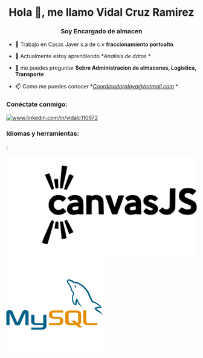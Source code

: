 <h1 align="center">Hola 👋, me llamo Vidal Cruz Ramirez</h1>
<h3 align="center">Soy Encargado de almacen</h3>

- 🔭 Trabajo en Casas Javer s.a de c.v **fraccionamiento portoalto**

- 🌱 Actualmente estoy aprendiendo **Analisis de datos* *

- 💬 me puedes preguntar **Sobre Administracion de almacenes, Logistica, Transporte**

- 📫 Como me puedes conocer **Coordinadorplaya@hotmail.com* *

<h3 align="left">Conéctate conmigo:</h3>
<p align="left">
<a href="https://linkedin.com/in/www.linkedin.com/in/vidalc110972" target="en blanco"><img align="centro" src="https://raw.githubusercontent.com/rahuldkjain/github-profile-readme-generator/master/src/images/icons/Social/linked-in-alt.svg" alt="www.linkedin.com/in/vidalc110972" altura = "30" ancho = "40" /></a>
</p>

<h3 align="left">Idiomas y herramientas:</h3> ;
<p align="izquierda"> <a href="https://canvasjs.com" objetivo = "_blank" rel="noreferrer"> <img src="https://raw.githubusercontent.com/Hardik0307/Hardik0307/master/assets/canvasjs-charts.svg" alt="canvasjs" ancho = "40" altura="40"/> </a> <a href="https://www.mysql.com/" objetivo = "_blank" rel="noreferrer"> <img src="https://raw.githubusercontent.com/devicons/devicon/master/icons/mysql/mysql-original-wordmark.svg" alt="mysql" ancho = "40" altura="40"/> </a> </p>

